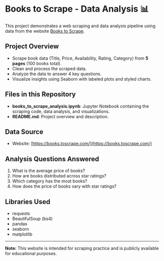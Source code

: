 
# Books to Scrape - Data Analysis 📊

This project demonstrates a web scraping and data analysis pipeline using data from the website [Books to Scrape](https://books.toscrape.com/).

## Project Overview
- Scrape book data (Title, Price, Availability, Rating, Category) from **5 pages** (100 books total).
- Clean and process the scraped data.
- Analyze the data to answer 4 key questions.
- Visualize insights using Seaborn with labeled plots and styled charts.

## Files in this Repository
- **books_to_scrape_analysis.ipynb**: Jupyter Notebook containing the scraping code, data analysis, and visualizations.
- **README.md**: Project overview and description.

## Data Source
- Website: [https://books.toscrape.com/](https://books.toscrape.com/)

## Analysis Questions Answered
1. What is the average price of books?
2. How are books distributed across star ratings?
3. Which category has the most books?
4. How does the price of books vary with star ratings?

## Libraries Used
- requests
- BeautifulSoup (bs4)
- pandas
- seaborn
- matplotlib

---

**Note:** This website is intended for scraping practice and is publicly available for educational purposes.
